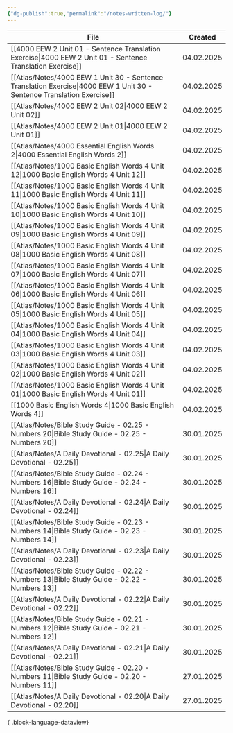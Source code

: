 ```yaml
---
{"dg-publish":true,"permalink":"/notes-written-log/"}
---
```


| File                                                                                                                        | Created    |
| --------------------------------------------------------------------------------------------------------------------------- | ---------- |
| [[4000 EEW 2 Unit 01 -  Sentence Translation Exercise\|4000 EEW 2 Unit 01 -  Sentence Translation Exercise]]             | 04.02.2025 |
| [[Atlas/Notes/4000 EEW 1 Unit 30 -  Sentence Translation Exercise\|4000 EEW 1 Unit 30 -  Sentence Translation Exercise]] | 04.02.2025 |
| [[Atlas/Notes/4000 EEW 2 Unit 02\|4000 EEW 2 Unit 02]]                                                                   | 04.02.2025 |
| [[Atlas/Notes/4000 EEW 2 Unit 01\|4000 EEW 2 Unit 01]]                                                                   | 04.02.2025 |
| [[Atlas/Notes/4000 Essential English Words 2\|4000 Essential English Words 2]]                                           | 04.02.2025 |
| [[Atlas/Notes/1000 Basic English Words 4 Unit 12\|1000 Basic English Words 4 Unit 12]]                                   | 04.02.2025 |
| [[Atlas/Notes/1000 Basic English Words 4 Unit 11\|1000 Basic English Words 4 Unit 11]]                                   | 04.02.2025 |
| [[Atlas/Notes/1000 Basic English Words 4 Unit 10\|1000 Basic English Words 4 Unit 10]]                                   | 04.02.2025 |
| [[Atlas/Notes/1000 Basic English Words 4 Unit 09\|1000 Basic English Words 4 Unit 09]]                                   | 04.02.2025 |
| [[Atlas/Notes/1000 Basic English Words 4 Unit 08\|1000 Basic English Words 4 Unit 08]]                                   | 04.02.2025 |
| [[Atlas/Notes/1000 Basic English Words 4 Unit 07\|1000 Basic English Words 4 Unit 07]]                                   | 04.02.2025 |
| [[Atlas/Notes/1000 Basic English Words 4 Unit 06\|1000 Basic English Words 4 Unit 06]]                                   | 04.02.2025 |
| [[Atlas/Notes/1000 Basic English Words 4 Unit 05\|1000 Basic English Words 4 Unit 05]]                                   | 04.02.2025 |
| [[Atlas/Notes/1000 Basic English Words 4 Unit 04\|1000 Basic English Words 4 Unit 04]]                                   | 04.02.2025 |
| [[Atlas/Notes/1000 Basic English Words 4 Unit 03\|1000 Basic English Words 4 Unit 03]]                                   | 04.02.2025 |
| [[Atlas/Notes/1000 Basic English Words 4 Unit 02\|1000 Basic English Words 4 Unit 02]]                                   | 04.02.2025 |
| [[Atlas/Notes/1000 Basic English Words 4 Unit 01\|1000 Basic English Words 4 Unit 01]]                                   | 04.02.2025 |
| [[1000 Basic English Words 4\|1000 Basic English Words 4]]                                                               | 04.02.2025 |
| [[Atlas/Notes/Bible Study Guide - 02.25 - Numbers 20\|Bible Study Guide - 02.25 - Numbers 20]]                           | 30.01.2025 |
| [[Atlas/Notes/A Daily Devotional - 02.25\|A Daily Devotional - 02.25]]                                                   | 30.01.2025 |
| [[Atlas/Notes/Bible Study Guide - 02.24 - Numbers 16\|Bible Study Guide - 02.24 - Numbers 16]]                           | 30.01.2025 |
| [[Atlas/Notes/A Daily Devotional - 02.24\|A Daily Devotional - 02.24]]                                                   | 30.01.2025 |
| [[Atlas/Notes/Bible Study Guide - 02.23 - Numbers 14\|Bible Study Guide - 02.23 - Numbers 14]]                           | 30.01.2025 |
| [[Atlas/Notes/A Daily Devotional - 02.23\|A Daily Devotional - 02.23]]                                                   | 30.01.2025 |
| [[Atlas/Notes/Bible Study Guide - 02.22 - Numbers 13\|Bible Study Guide - 02.22 - Numbers 13]]                           | 30.01.2025 |
| [[Atlas/Notes/A Daily Devotional - 02.22\|A Daily Devotional - 02.22]]                                                   | 30.01.2025 |
| [[Atlas/Notes/Bible Study Guide - 02.21 - Numbers 12\|Bible Study Guide - 02.21 - Numbers 12]]                           | 30.01.2025 |
| [[Atlas/Notes/A Daily Devotional - 02.21\|A Daily Devotional - 02.21]]                                                   | 30.01.2025 |
| [[Atlas/Notes/Bible Study Guide - 02.20 - Numbers 11\|Bible Study Guide - 02.20 - Numbers 11]]                           | 27.01.2025 |
| [[Atlas/Notes/A Daily Devotional - 02.20\|A Daily Devotional - 02.20]]                                                   | 27.01.2025 |

{ .block-language-dataview}

